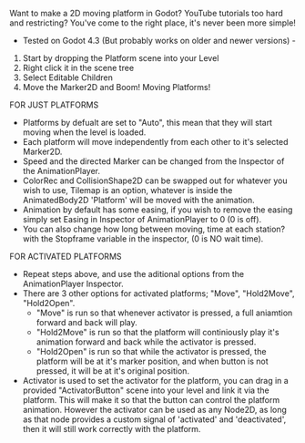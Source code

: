 Want to make a 2D moving platform in Godot? YouTube tutorials too hard and restricting? You've come to the right place, it's never been more simple!
- Tested on Godot 4.3 (But probably works on older and newer versions) -

1. Start by dropping the Platform scene into your Level
2. Right click it in the scene tree
3. Select Editable Children
4. Move the Marker2D and Boom! Moving Platforms!

FOR JUST PLATFORMS
- Platforms by defualt are set to "Auto", this mean that they will start moving when the level is loaded.
- Each platform will move independently from each other to it's selected Marker2D.
- Speed and the directed Marker can be changed from the Inspector of the AnimationPlayer.
- ColorRec and CollisionShape2D can be swapped out for whatever you wish to use, Tilemap is an option, whatever is inside the AnimatedBody2D 'Platform' will be moved with the animation.
- Animation by default has some easing, if you wish to remove the easing simply set Easing in Inspector of AnimationPlayer to 0 (0 is off).
- You can also change how long between moving, time at each station? with the Stopframe variable in the inspector, (0 is NO wait time).

FOR ACTIVATED PLATFORMS
- Repeat steps above, and use the aditional options from the AnimationPlayer Inspector.
- There are 3 other options for activated platforms; "Move", "Hold2Move", "Hold2Open".
  - "Move" is run so that whenever activator is pressed, a full aniamtion forward and back will play.
  - "Hold2Move" is run so that the platform will continiously play it's animation forward and back while the activator is pressed.
  - "Hold2Open" is run so that while the activator is pressed, the platform will be at it's marker position, and when button is not pressed, it will be at it's original position.
- Activator is used to set the activator for the platform, you can drag in a provided "ActivatorButton" scene into your level and link it via the platform. This will make it so that the button can control the platform animation. However the activator can be used as any Node2D, as long as that node provides a custom signal of 'activated' and 'deactivated', then it will still work correctly with the platform.

